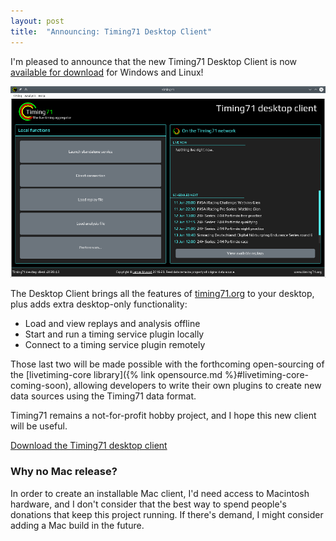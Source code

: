 ```yaml
---
layout: post
title:  "Announcing: Timing71 Desktop Client"
---
```


I'm pleased to announce that the new Timing71 Desktop Client is now [available
for download](https://www.timing71.org/download) for Windows and Linux!

![Screenshot of the Timing71 desktop client](/assets/posts/timing71_desktop.png)

The Desktop Client brings all the features of
[timing71.org](https://www.timing71.org) to your desktop, plus adds extra
desktop-only functionality:

- Load and view replays and analysis offline
- Start and run a timing service plugin locally
- Connect to a timing service plugin remotely

Those last two will be made possible with the forthcoming open-sourcing of the
[livetiming-core library]({% link opensource.md %}#livetiming-core-coming-soon),
allowing developers to write their own plugins to create new data sources using
the Timing71 data format.

Timing71 remains a not-for-profit hobby project, and I hope this new client will
be useful.

[Download the Timing71 desktop client](https://www.timing71.org/download)

### Why no Mac release?

In order to create an installable Mac client, I'd need access to Macintosh
hardware, and I don't consider that the best way to spend people's donations
that keep this project running. If there's demand, I might consider adding a Mac
build in the future.
